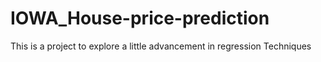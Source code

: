 # IOWA_House-price-prediction
This is a project to explore a little advancement in regression Techniques
